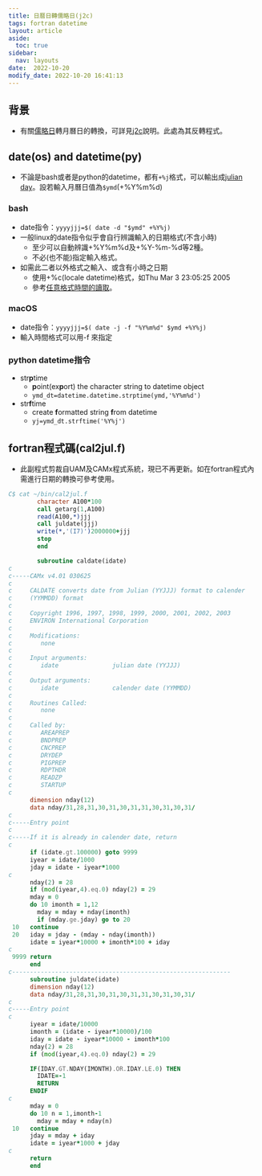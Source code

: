 ```yaml
---
title: 日曆日轉儒略日(j2c)
tags: fortran datetime
layout: article
aside:
  toc: true
sidebar:
  nav: layouts
date:  2022-10-20
modify_date: 2022-10-20 16:41:13
---
```

## 背景
- 有關[儒略日][儒略日]轉月曆日的轉換，可詳見[j2c][j2c]說明。此處為其反轉程式。

## date(os) and datetime(py)
- 不論是bash或者是python的datetime，都有`+%j`格式，可以輸出成[julian day][儒略日]。設若輸入月曆日值為`$ymd`(+%Y%m%d)
### bash
- date指令：`yyyyjjj=$( date -d "$ymd" +%Y%j)`
- 一般linux的date指令似乎會自行辨識輸入的日期格式(不含小時)
  - 至少可以自動辨識+%Y%m%d及+%Y-%m-%d等2種。
  - 不必(也不能)指定輸入格式。
- 如需此二者以外格式之輸入、或含有小時之日期
  - 使用+%c(locale datetime)格式，如Thu Mar 3 23:05:25 2005
  - 參考[任意格式時間的讀取](https://sinotec2.github.io/Focus-on-Air-Quality/wind_models/GFS/1.eath_gfs/#任意格式時間的讀取)。
### macOS
- date指令：`yyyyjjj=$( date -j -f "%Y%m%d" $ymd +%Y%j)`
- 輸入時間格式可以用-f 來指定
### python datetime指令
- str**p**time
  - **p**oint(ex**p**ort) the character string to datetime object
  - `ymd_dt=datetime.datetime.strptime(ymd,'%Y%m%d')`
- str**f**time
  - create **f**ormatted string **f**rom datetime
  - `yj=ymd_dt.strftime('%Y%j')`   

## fortran程式碼(cal2jul.f)
- 此副程式剪裁自UAM及CAMx程式系統，現已不再更新。如在fortran程式內需進行日期的轉換可參考使用。

```fortran
C$ cat ~/bin/cal2jul.f
        character A100*100
        call getarg(1,A100)
        read(A100,*)jjj
        call juldate(jjj)
        write(*,'(I7)')2000000+jjj
        stop
        end

        subroutine caldate(idate)
c
c-----CAMx v4.01 030625
c
c     CALDATE converts date from Julian (YYJJJ) format to calender
c     (YYMMDD) format
c
c     Copyright 1996, 1997, 1998, 1999, 2000, 2001, 2002, 2003
c     ENVIRON International Corporation
c
c     Modifications:
c        none
c
c     Input arguments:
c        idate               julian date (YYJJJ)
c
c     Output arguments:
c        idate               calender date (YYMMDD)
c
c     Routines Called:
c        none
c
c     Called by:
c        AREAPREP
c        BNDPREP
c        CNCPREP
c        DRYDEP
c        PIGPREP
c        RDPTHDR
c        READZP
c        STARTUP
c
      dimension nday(12)
      data nday/31,28,31,30,31,30,31,31,30,31,30,31/
c
c-----Entry point
c
c-----If it is already in calender date, return
c
      if (idate.gt.100000) goto 9999
      iyear = idate/1000
      jday = idate - iyear*1000
c
      nday(2) = 28
      if (mod(iyear,4).eq.0) nday(2) = 29
      mday = 0
      do 10 imonth = 1,12
        mday = mday + nday(imonth)
        if (mday.ge.jday) go to 20
 10   continue
 20   iday = jday - (mday - nday(imonth))
      idate = iyear*10000 + imonth*100 + iday
c
 9999 return
      end
c-------------------------------------------------------------
      subroutine juldate(idate)
      dimension nday(12)
      data nday/31,28,31,30,31,30,31,31,30,31,30,31/
c
c-----Entry point
c
      iyear = idate/10000
      imonth = (idate - iyear*10000)/100
      iday = idate - iyear*10000 - imonth*100
      nday(2) = 28
      if (mod(iyear,4).eq.0) nday(2) = 29

      IF(IDAY.GT.NDAY(IMONTH).OR.IDAY.LE.0) THEN
        IDATE=-1
        RETURN
      ENDIF
c
      mday = 0
      do 10 n = 1,imonth-1
        mday = mday + nday(n)
 10   continue
      jday = mday + iday
      idate = iyear*1000 + jday
c
      return
      end
```

[j2c]: <https://sinotec2.github.io/Focus-on-Air-Quality/utilities/DateTime/j2c/> "Julian Day to Calendar Day(j2c)"
[儒略日]: <https://en.wikipedia.org/wiki/Julian_day> "儒略日是在儒略週期內以連續的日數計算時間的計時法，主要是天文學家在使用。 儒略日數的計算是從格林威治標準時間的中午開始，包含一個整天的時間，起點的時間回溯至儒略曆的西元前4713年1月1日中午12點，這個日期是三種多年週期的共同起點，且是歷史上最接近現代的一個起點。 維基百科"